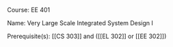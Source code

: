 




Course: EE 401

Name: Very Large Scale Integrated System Design I

Prerequisite(s): [[CS 303]] and ([[EL 302]] or [[EE 302]])